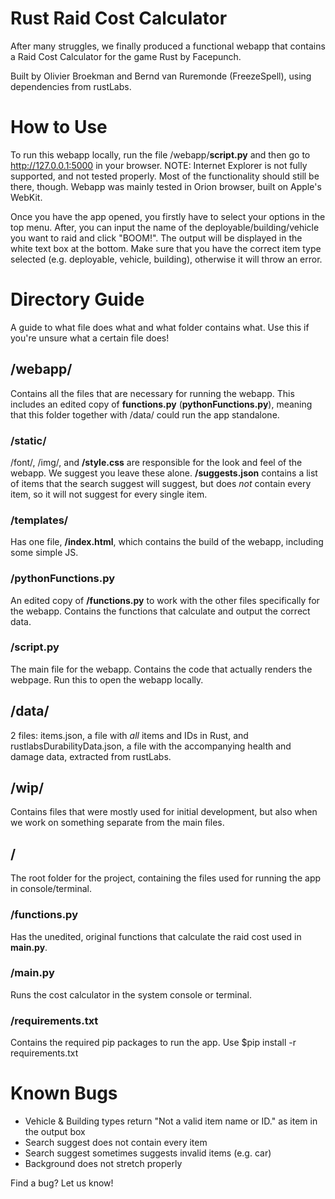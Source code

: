 # Rust Raid Cost Calculator
After many struggles, we finally produced a functional webapp that contains a Raid Cost Calculator for the game Rust by Facepunch.

Built by Olivier Broekman and Bernd van Ruremonde (FreezeSpell), using dependencies from rustLabs.

# How to Use
To run this webapp locally, run the file /webapp/__script.py__ and then go to http://127.0.0.1:5000 in your browser. NOTE: Internet Explorer is not fully supported, and not tested properly. Most of the functionality should still be there, though. Webapp was mainly tested in Orion browser, built on Apple's WebKit.

Once you have the app opened, you firstly have to select your options in the top menu. After, you can input the name of the deployable/building/vehicle you want to raid and click "BOOM!". The output will be displayed in the white text box at the bottom.
Make sure that you have the correct item type selected (e.g. deployable, vehicle, building), otherwise it will throw an error.  

# Directory Guide
A guide to what file does what and what folder contains what. Use this if you're unsure what a certain file does!  

## /webapp/
Contains all the files that are necessary for running the webapp. This includes an edited copy of __functions.py__ (__pythonFunctions.py__), meaning that this folder together with /data/ could run the app standalone.
### /static/
/font/, /img/, and __/style.css__ are responsible for the look and feel of the webapp. We suggest you leave these alone. __/suggests.json__ contains a list of items that the search suggest will suggest, but does _not_ contain every item, so it will not suggest for every single item.
### /templates/
Has one file, __/index.html__, which contains the build of the webapp, including some simple JS.
### /pythonFunctions.py
An edited copy of __/functions.py__ to work with the other files specifically for the webapp. Contains the functions that calculate and output the correct data.
### /script.py
The main file for the webapp. Contains the code that actually renders the webpage. Run this to open the webapp locally.  

## /data/
2 files: items.json, a file with _all_ items and IDs in Rust, and rustlabsDurabilityData.json, a file with the accompanying health and damage data, extracted from rustLabs.  

## /wip/
Contains files that were mostly used for initial development, but also when we work on something separate from the main files.  

## /
The root folder for the project, containing the files used for running the app in console/terminal.
### /functions.py
Has the unedited, original functions that calculate the raid cost used in __main.py__.
### /main.py
Runs the cost calculator in the system console or terminal.  

### /requirements.txt
Contains the required pip packages to run the app. Use $pip install -r requirements.txt   
  

# Known Bugs
- Vehicle & Building types return "Not a valid item name or ID." as item in the output box
- Search suggest does not contain every item
- Search suggest sometimes suggests invalid items (e.g. car)
- Background does not stretch properly

Find a bug? Let us know!